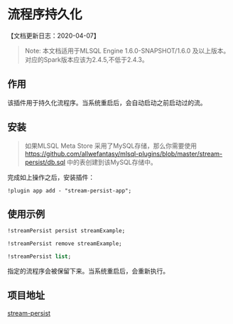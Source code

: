 # 流程序持久化

【文档更新日志：2020-04-07】

> Note: 本文档适用于MLSQL Engine 1.6.0-SNAPSHOT/1.6.0 及以上版本。  
> 对应的Spark版本应该为2.4.5,不低于2.4.3。

## 作用

该插件用于持久化流程序。当系统重启后，会自动启动之前启动过的流。

## 安装

> 如果MLSQL Meta Store 采用了MySQL存储，那么你需要使用 https://github.com/allwefantasy/mlsql-plugins/blob/master/stream-persist/db.sql
> 中的表创建到该MySQL存储中。

完成如上操作之后，安装插件：

```
!plugin app add - "stream-persist-app";
```


## 使用示例

```sql
!streamPersist persist streamExample;

!streamPersist remove streamExample;

!streamPersist list;
```

指定的流程序会被保留下来。当系统重启后，会重新执行。

## 项目地址

[stream-persist](https://github.com/allwefantasy/mlsql-plugins/tree/master/stream-persist)